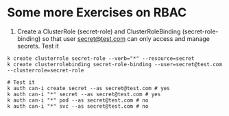 # Some more Exercises on RBAC

1. Create a ClusterRole (secret-role) and ClusterRoleBinding (secret-role-binding) so that user secret@test.com can only access and manage secrets. Test it

```
k create clusterrole secret-role --verb="*" --resource=secret
k create clusterrolebinding secret-role-binding --user=secret@test.com --clusterrole=secret-role

# Test it
k auth can-i create secret --as secret@test.com # yes
k auth can-i "*" secret --as secret@test.com # yes
k auth can-i "*" pod --as secret@test.com # no
k auth can-i "*" svc --as secret@test.com # no

```
